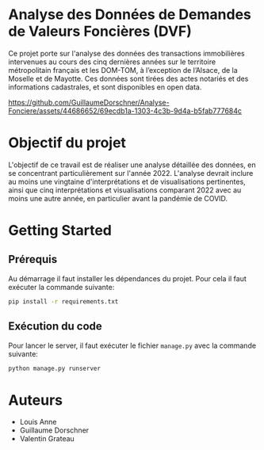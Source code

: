 # Analyse des Données de Demandes de Valeurs Foncières (DVF)

Ce projet porte sur l'analyse des données des transactions immobilières intervenues au cours des cinq dernières années sur le territoire métropolitain français et les DOM-TOM, à l’exception de l’Alsace, de la Moselle et de Mayotte. Ces données sont tirées des actes notariés et des informations cadastrales, et sont disponibles en open data.



https://github.com/GuillaumeDorschner/Analyse-Fonciere/assets/44686652/69ecdb1a-1303-4c3b-9d4a-b5fab777684c



# Objectif du projet

L'objectif de ce travail est de réaliser une analyse détaillée des données, en se concentrant particulièrement sur l'année 2022. L'analyse devrait inclure au moins une vingtaine d'interprétations et de visualisations pertinentes, ainsi que cinq interprétations et visualisations comparant 2022 avec au moins une autre année, en particulier avant la pandémie de COVID.

# Getting Started

## Prérequis

Au démarrage il faut installer les dépendances du projet. Pour cela il faut exécuter la commande suivante:

```bash
pip install -r requirements.txt
```

## Exécution du code

Pour lancer le server, il faut exécuter le fichier `manage.py` avec la commande suivante:

```bash
python manage.py runserver
```

# Auteurs

- Louis Anne
- Guillaume Dorschner
- Valentin Grateau
